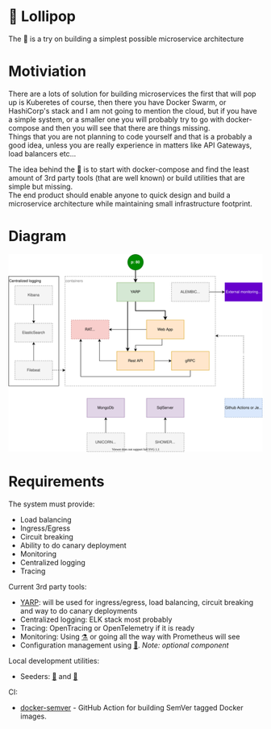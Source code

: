 # :lollipop: Lollipop
The :lollipop: is a try on building a simplest possible microservice architecture

# Motiviation

There are a lots of solution for building microservices the first that will pop up is Kuberetes of course, then there you have Docker Swarm, or HashiCorp's stack and I am not going to mention the cloud, but if you have a simple system, or a smaller one you will probably try to go with docker-compose and then you will see that there are things missing.  
Things that you are not planning to code yourself and that is a probably a good idea, unless you are really experience in matters like API Gateways, load balancers etc...  

The idea behind the :lollipop: is to start with docker-compose and find the least amount of 3rd party tools (that are well known) or build utilities that are simple but missing.  
The end product should enable anyone to quick design and build a microservice architecture while maintaining small infrastructure footprint.

# Diagram
![Diagram](images/lollipop-diagram.svg)

# Requirements

The system must provide:
* Load balancing
* Ingress/Egress
* Circuit breaking
* Ability to do canary deployment
* Monitoring
* Centralized logging
* Tracing

Current 3rd party tools:
* [YARP](https://github.com/microsoft/reverse-proxy): will be used for ingress/egress, load balancing, circuit breaking and way to do canary deployments
* Centralized logging: ELK stack most probably
* Tracing: OpenTracing or OpenTelemetry if it is ready
* Monitoring: Using [:alembic:](https://github.com/MirzaMerdovic/alembic) or going all the way with Prometheus will see 
* Configuration management using [:rat:](https://github.com/MirzaMerdovic/rat). _Note: optional component_

Local development utilities:
* Seeders: [:unicorn:](https://github.com/MirzaMerdovic/unicorn) and [:shower:](https://github.com/MirzaMerdovic/shower)

CI:
* [docker-semver](https://github.com/MirzaMerdovic/docker-semver-github-action) - GitHub Action for building SemVer tagged Docker images.
